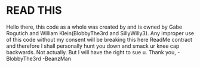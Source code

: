# READ THIS
Hello there, this code as a whole was created by and is owned by Gabe Rogutich and William Klein(BlobbyThe3rd and SillyWilly3). Any improper use of this code without my consent will be breaking this here ReadMe contract and therefore I shall personally hunt you down and smack ur knee cap backwards. Not actually. But I will have the right to sue u.
Thank you,
-BlobbyThe3rd
-BeanzMan

